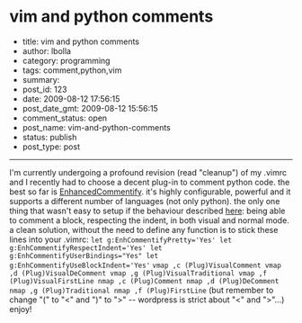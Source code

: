 # vim and python comments

- title: vim and python comments
- author: lbolla
- category: programming
- tags: comment,python,vim
- summary: 
- post_id: 123
- date: 2009-08-12 17:56:15
- post_date_gmt: 2009-08-12 15:56:15
- comment_status: open
- post_name: vim-and-python-comments
- status: publish
- post_type: post

----------------

I'm currently undergoing a profound revision (read "cleanup") of my .vimrc and I recently had to choose a decent plug-in to comment python code. the best so far is [EnhancedCommentify][1]. it's highly configurable, powerful and it supports a different number of languages (not only python). the only one thing that wasn't easy to setup if the behaviour described [here][2]: being able to comment a block, respecting the indent, in both visual and normal mode. a clean solution, without the need to define any function is to stick these lines into your .vimrc: ` let g:EnhCommentifyPretty='Yes' let g:EnhCommentifyRespectIndent='Yes' let g:EnhCommentifyUserBindings="Yes" let g:EnhCommentifyUseBlockIndent='Yes' ` ` vmap ,c (Plug)VisualComment vmap ,d (Plug)VisualDeComment vmap ,g (Plug)VisualTraditional vmap ,f (Plug)VisualFirstLine nmap ,c (Plug)Comment nmap ,d (Plug)DeComment nmap ,g (Plug)Traditional nmap ,f (Plug)FirstLine ` (but remember to change "(" to "<" and ")" to ">" -- wordpress is strict about "<" and ">"...) enjoy!

   [1]: http://www.vim.org/scripts/script.php?script_id=23http://www.vim.org/scripts/script.php?script_id=23
   [2]: http://chistera.yi.org/~adeodato/blog/entries/2008/03/02/vim_enhanced_commentify_UseBlockIndent_with_nmap.html